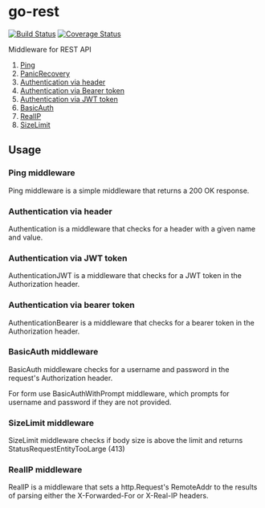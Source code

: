 # go-rest

[![Build Status](https://github.com/jtrw/go-rest/workflows/Build/badge.svg)](https://github.com/jtrw/go-rest/actions)
[![Coverage Status](https://coveralls.io/repos/github/jtrw/go-rest/badge.svg?branch=master)](https://coveralls.io/github/jtrw/go-rest?branch=master)

Middleware for REST API

1. [Ping](#ping-middleware)
2. [PanicRecovery](#panicrecovery-middleware)
3. [Authentication via header](#authentication-via-header)
4. [Authentication via Bearer token](#authentication-via-bearer-token)
5. [Authentication via JWT token](#authentication-via-jwt-token)
6. [BasicAuth](#basicauth-middleware)
7. [RealIP](#realip-middleware)
8. [SizeLimit](#sizelimit-middleware)

## Usage

### Ping middleware

Ping middleware is a simple middleware that returns a 200 OK response.

### Authentication via header

Authentication is a middleware that checks for a header with a given name and value.

### Authentication via JWT token

AuthenticationJWT is a middleware that checks for a JWT token in the Authorization header.

### Authentication via bearer token

AuthenticationBearer is a middleware that checks for a bearer token in the Authorization header.

### BasicAuth middleware

BasicAuth middleware checks for a username and password in the request's Authorization header.

For form use BasicAuthWithPrompt middleware, which prompts for username and password if they are not provided.

### SizeLimit middleware

SizeLimit middleware checks if body size is above the limit and returns StatusRequestEntityTooLarge (413)

### RealIP middleware

RealIP is a middleware that sets a http.Request's RemoteAddr to the results of parsing either the X-Forwarded-For or X-Real-IP headers.
